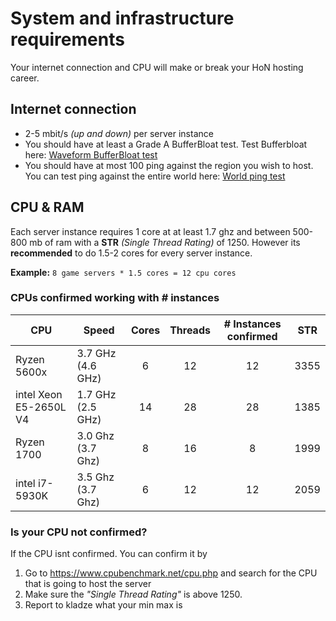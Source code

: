 # System and infrastructure requirements
Your internet connection and CPU will make or break your HoN hosting career. 

## Internet connection
* 2-5 mbit/s _(up and down)_ per server instance
* You should have at least a Grade A BufferBloat test. Test Bufferbloat here: [Waveform BufferBloat test](https://www.waveform.com/tools/bufferbloat)
* You should have at most 100 ping against the region you wish to host. You can test ping against the entire world here: [World ping test](https://www.meter.net/tools/world-ping-test/)

## CPU & RAM
Each server instance requires 1 core at at least 1.7 ghz and between 500-800 mb of ram with a **STR** *(Single Thread Rating)* of 1250. However its **recommended** to do 1.5-2 cores for every server instance.

**Example:** `8 game servers * 1.5 cores = 12 cpu cores`

### CPUs confirmed working with # instances

| CPU                    | Speed             | Cores | Threads | # Instances confirmed | STR  |
| ---------------------- | ----------------- |:-----:|:-------:|:---------------------:|:----:|
| Ryzen 5600x            | 3.7 GHz (4.6 GHz) | 6     | 12      | 12                    | 3355 |
| intel Xeon E5-2650L V4 | 1.7 GHz (2.5 GHz) | 14    | 28      | 28                    | 1385 |
| Ryzen 1700             | 3.0 Ghz (3.7 Ghz) | 8     | 16      | 8                     | 1999 |
| intel i7-5930K         | 3.5 Ghz (3.7 Ghz) | 6     | 12      | 12                    | 2059 |


### Is your CPU not confirmed?

If the CPU isnt confirmed. You can confirm it by

1. Go to https://www.cpubenchmark.net/cpu.php and search for the CPU that is going to host the server
2. Make sure the _"Single Thread Rating"_ is above 1250. 
3. Report to kladze what your min max is
